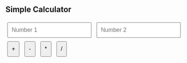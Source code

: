 <!-- calculator.html -->
<!DOCTYPE html>
<html lang="en">
<head>
  <meta charset="UTF-8" />
  <title>Calculator</title>
  <style>
    input, button { margin: 5px; padding: 10px; font-size: 16px; }
  </style>
</head>
<body>
  <h2>Simple Calculator</h2>
  <input type="number" id="num1" placeholder="Number 1">
  <input type="number" id="num2" placeholder="Number 2"><br>
  <button onclick="calculate('+')">+</button>
  <button onclick="calculate('-')">-</button>
  <button onclick="calculate('*')">*</button>
  <button onclick="calculate('/')">/</button>
  <p id="result"></p>

  <script>
    function calculate(op) {
      const n1 = parseFloat(document.getElementById('num1').value);
      const n2 = parseFloat(document.getElementById('num2').value);
      let res = 0;
      if (op === '+') res = n1 + n2;
      if (op === '-') res = n1 - n2;
      if (op === '*') res = n1 * n2;
      if (op === '/') res = n1 / n2;
      document.getElementById('result').innerText = `Result: ${res}`;
    }
  </script>
</body>
</html>
